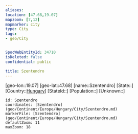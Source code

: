 ```yaml
---
aliases: 
location: [47.68,19.07]
mapzoom: [7,12] 
mapmarker: city 
type: City
tags:
- geo/City


SpocWebEntityId: 34710
isDeleted: false
confidential: public

title: Szentendro
---
```

[geo-lon::19.07]
[geo-lat::47.68]
[name::Szentendro]
[State::]
[Country::[Hungary](geo/Continent/Europe/Hungary.md)]
[StateId::]
[Population::]
[Unknown::]


```leaflet
id: Szentendro
coordinates: [Szentendro](geo/Continent/Europe/Hungary/City/Szentendro.md)
markerFile: [Szentendro](geo/Continent/Europe/Hungary/City/Szentendro.md)
defaultZoom: 11 
maxZoom: 18
```


